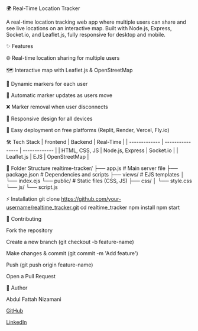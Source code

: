 🌍 Real-Time Location Tracker

A real-time location tracking web app where multiple users can share and see live locations on an interactive map. Built with Node.js, Express, Socket.io, and Leaflet.js, fully responsive for desktop and mobile.

✨ Features

🌐 Real-time location sharing for multiple users

🗺 Interactive map with Leaflet.js & OpenStreetMap

📍 Dynamic markers for each user

🔄 Automatic marker updates as users move

❌ Marker removal when user disconnects

📱 Responsive design for all devices

🚀 Easy deployment on free platforms (Replit, Render, Vercel, Fly.io)

🛠 Tech Stack
| Frontend      | Backend          | Real-Time     |
| ------------- | ---------------- | ------------- |
| HTML, CSS, JS | Node.js, Express | Socket.io     |
| Leaflet.js    | EJS              | OpenStreetMap |

📂 Folder Structure
realtime-tracker/
├── app.js             # Main server file
├── package.json       # Dependencies and scripts
├── views/             # EJS templates
│   └── index.ejs
└── public/            # Static files (CSS, JS)
    ├── css/
    │   └── style.css
    └── js/
        └── script.js
        
⚡ Installation
git clone https://github.com/your-username/realtime_tracker.git
cd realtime_tracker
npm install
npm start

        
🤝 Contributing

Fork the repository

Create a new branch (git checkout -b feature-name)

Make changes & commit (git commit -m 'Add feature')

Push (git push origin feature-name)

Open a Pull Request


👤 Author

Abdul Fattah Nizamani

[GitHub](https://github.com/fattahniz)

[LinkedIn](https://linkedin.com/in/fattahniz)
